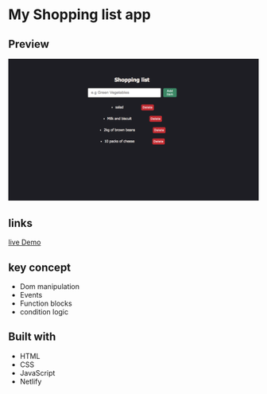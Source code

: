 # My Shopping list app

## Preview

![alt](img/Screen%20Shot%202021-10-08%20at%204.19.59%20PM.png)

## links

[live Demo](https://grocerie-list.netlify.app/)

## key concept

- Dom manipulation
- Events
- Function blocks
- condition logic
  
## Built with

- HTML
- CSS
- JavaScript
- Netlify
  
